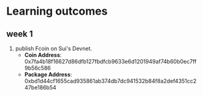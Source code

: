 # Learning outcomes

## week 1
1. publish Fcoin on Sui's Devnet.
    + **Coin Address**:
    0x7fa4b18f16627d86dfb127fbdfcb9633e6d1201949af74b60b0ec7ff9b56c586
    + **Package Address**:
    0xbd1d44cf1655cad935861ab374db7dc941532b84f8a2def4351cc247be186b54